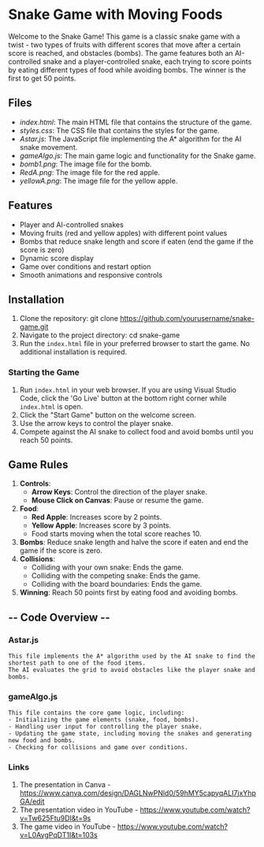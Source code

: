 # Snake Game with Moving Foods
Welcome to the Snake Game! This game is a classic snake game with a twist - two types of fruits with different scores that move after a certain score is reached, and obstacles (bombs).
The game features both an AI-controlled snake and a player-controlled snake, each trying to score points by eating different types of food while avoiding bombs. The winner is the first to get 50 points.

## Files
- *index.html*: The main HTML file that contains the structure of the game.
- *styles.css*: The CSS file that contains the styles for the game.
- *Astar.js*: The JavaScript file implementing the A* algorithm for the AI snake movement.
- *gameAlgo.js*: The main game logic and functionality for the Snake game.
- *bomb1.png*: The image file for the bomb.
- *RedA.png*: The image file for the red apple.
- *yellowA.png*: The image file for the yellow apple.

## Features
- Player and AI-controlled snakes
- Moving fruits (red and yellow apples) with different point values
- Bombs that reduce snake length and score if eaten (end the game if the score is zero)
- Dynamic score display
- Game over conditions and restart option
- Smooth animations and responsive controls

## Installation
1. Clone the repository:
    git clone https://github.com/yourusername/snake-game.git
2. Navigate to the project directory:
    cd snake-game
3. Run the `index.html` file in your preferred browser to start the game. No additional installation is required.

### Starting the Game
1. Run `index.html` in your web browser.
     If you are using Visual Studio Code, click the 'Go Live' button at the bottom right corner while `index.html` is open. 
2. Click the "Start Game" button on the welcome screen.
3. Use the arrow keys to control the player snake.
4. Compete against the AI snake to collect food and avoid bombs until you reach 50 points.

## Game Rules
1. **Controls**: 
    - **Arrow Keys**: Control the direction of the player snake.
    - **Mouse Click on Canvas**: Pause or resume the game.
2. **Food**:
   - **Red Apple**: Increases score by 2 points.
   - **Yellow Apple**:  Increases score by 3 points.
   - Food starts moving when the total score reaches 10.
3. **Bombs**: Reduce snake length and halve the score if eaten and end the game if the score is zero.
4. **Collisions**:
   - Colliding with your own snake: Ends the game.
   - Colliding with the competing snake: Ends the game.
   - Colliding with the board boundaries: Ends the game.
5. **Winning**: Reach 50 points first by eating food and avoiding bombs.

## -- Code Overview --

### Astar.js
    This file implements the A* algorithm used by the AI snake to find the shortest path to one of the food items.
    The AI evaluates the grid to avoid obstacles like the player snake and bombs.

### gameAlgo.js
    This file contains the core game logic, including:
    - Initializing the game elements (snake, food, bombs).
    - Handling user input for controlling the player snake.
    - Updating the game state, including moving the snakes and generating new food and bombs.
    - Checking for collisions and game over conditions.
    
### Links
1. The presentation in Canva - https://www.canva.com/design/DAGLNwPNld0/59hMY5capyqALI7jxYhpGA/edit
2. The presentation video in YouTube - https://www.youtube.com/watch?v=Tw625Ftu9DI&t=9s
3. The game video in YouTube - https://www.youtube.com/watch?v=L0AygPqDT1I&t=103s